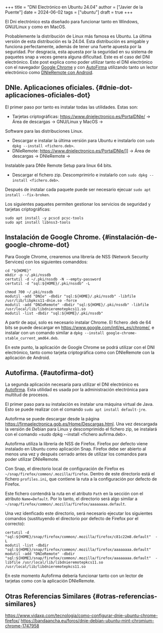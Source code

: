 +++
title = "DNI Electrónico en Ubuntu 24.04"
author = ["Javier de la Puente"]
date = 2024-06-02
tags = ["ubuntu"]
draft = true
+++

El Dni electrónico esta diseñado para funcionar tanto en Windows, GNU/Linux y como en MacOS.

Probablemente la distribución de Linux más famosa es Ubuntu. La última versión de esta distribución
es la 24.04. Esta distribución es amigable y funciona perfectamente, además de tener una fuerte apuesta
por la seguridad. Por desgracia, esta apuesta por la seguridad en su sistema de paquetes snap a veces
genera alguna dificultad. Este es el caso del DNI electrónico. Este post explica como
poder utilizar tanto el DNI electrónico con el navegador [Google Chrome](https://www.google.com/intl/es_es/chrome/) y con [AutoFirma](https://firmaelectronica.gob.es/Home/Descargas) utilizando
tanto un lector electrónico como [DNIeRemote con Android](https://www.dnielectronico.es/PortalDNIe/PRF1_Cons02.action?pag=REF_1015&id_menu=65).


## DNIe. Aplicaciones oficiales. {#dnie-dot-aplicaciones-oficiales-dot}

El primer paso por tanto es instalar todas las utilidades. Estas son:

-   Tarjetas criptográficas: <https://www.dnielectronico.es/PortalDNIe/> -&gt; Área de descargas -&gt; GNU/Linux y MacOS -&gt;

Software para las distribuciones Linux.

-   Descargar e instalar la última versión para Ubuntu e instalarlo con  `sudo dpkg --install <fichero.deb>`.
-   DNIeRemote: <https://www.dnielectronico.es/PortalDNIe/>]] -&gt; Área de descargas -&gt; DNIeRemote -&gt;

Instalable para DNIe Remote Setup para linux 64 bits.

-   Descargar el fichero zip. Descomprimirlo e instalarlo con `sudo dpkg --install <fichero.deb>`.

Después de instalar cada paquete puede ser necesario ejecuar `sudo apt install --fix-broken`.

Los siguientes paquetes permiten gestionar los servicios de seguridad y tarjetas criptográficas:

```text
sudo apt install -y pcscd pcsc-tools
sudo apt install libnss3-tools
```


## Instalación de Google Chrome. {#instalación-de-google-chrome-dot}

Para Google Chrome, crearemos una librería de NSS (Network Security Services) con los
siguientes comanddos:

```text
cd "${HOME}"
mkdir -p ~/.pki/nssdb
certutil -d ~/.pki/nssdb -N --empty-password
certutil -d "sql:${HOME}/.pki/nssdb" -L

chmod 700 ~/.pki/nssdb
modutil -add "DNIe" -dbdir "sql:${HOME}/.pki/nssdb" -libfile /usr/lib/libpkcs11-dnie.so -force
modutil -add "DNIeRemote" -dbdir "sql:${HOME}/.pki/nssdb" -libfile /usr/local/lib/libdnieremotepkcs11.so
modutil -list -dbdir "sql:${HOME}/.pki/nssdb"
```

A partir de aquí, solo es necesario instalar Chrome. El fichero .deb de 64 bits se
puede descargar en <https://www.google.com/intl/es_es/chrome/>, e instalar con
un comando similar a `dpkg --install google-chrome-stable_current_amd64.deb`.

En este punto, la aplicación de Google Chrome se podrá utilizar con el DNI electrónico,
tanto como tarjeta criptográfica como con DNIeRemote con la aplicación de Android.


## Autofirma. {#autofirma-dot}

La segunda aplicación necesaria para utilizar el DNI electrónico es [Autofirma](https://firmaelectronica.gob.es/Home/Descargas.html). Esta utilidad
es usada por la administración electrónica para multitud de procesos.

El primer paso para su instalación es instalar una máquina virtual de Java. Esto se puede
realizar con el comando `sudo apt install default-jre`.

Autofirma se puede descargar desde la página <https://firmaelectronica.gob.es/Home/Descargas.html>.
Una vez descargada la versión de Debian para Linux y descomprimido el fichero zip, se
instalará con el comando =sudo dpkg --install &lt;fichero aufirma.deb&gt;.

Autofirma utiliza la librería de NSS de Firefox. Firefox por defecto viene instalado
en Ubuntu como aplicación Snap. Firefox debe ser abierto al menos una vez y después
cerrado antes de utilizar los comandos para poder utilizar DNIeRemote.

Con Snap, el directorio local de configuración de Firefox es `~/snap/firefox/common/.mozilla/firefox`.
Dentro de este directorío está el fichero `profiles.ini`, que contiene la ruta a la
configuración por defecto de Firefox.

Este fichero contendrá la ruta en el atributo `Path` en la sección con el atributo `Name=Default`.
Por lo tanto, el directorio será algo similar a `~/snap/firefox/common/.mozilla/firefox/aaaaaaaa.default`.

Una vez idenficado este directorio, será necesario ejecutar los siguientes comandos (sustituyendo
el directorio por defecto de Firefox por el correcto):

```text
certutil -d   "sql:${HOME}/snap/firefox/common/.mozilla/firefox/c81c22m8.default"  -L
modutil -list -dbdir "sql:${HOME}/snap/firefox/common/.mozilla/firefox/aaaaaaaa.default"
modutil -add "DNIeRemote" -dbdir "sql:${HOME}/snap/firefox/common/.mozilla/firefox/aaaaaaaa.default"  -libfile /usr/local/lib/libdnieremotepkcs11.so
/usr/local/lib/libdnieremotepkcs11.so
```

En este momento Aufofirma debería funcionar tanto con un lector de tarjetas como con la aplicación
DNIeRemote.


## Otras Referencias Similares {#otras-referencias-similares}

<https://www.vidaxp.com/tecnologia/como-configurar-dnie-ubuntu-chrome-firefox/>
<https://bandaancha.eu/foros/dnie-debian-ubuntu-mint-chromium-chrome-1747958>
